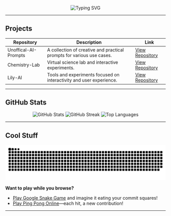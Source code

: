 <!-- Hassannewcode's GitHub Profile README -->

<p align="center">
  <img src="https://readme-typing-svg.demolab.com?font=Fira+Code&size=28&duration=3000&pause=1000&color=7A7AFA&center=true&vCenter=true&width=435&lines=Hi,+I'm+Hassannewcode;Developer,+Experimenter,+Maker;Explore+My+Projects+Below!" alt="Typing SVG" />
</p>

---

## Projects

| Repository               | Description                                            | Link                                           |
|--------------------------|--------------------------------------------------------|------------------------------------------------|
| Unoffical-AI-Prompts     | A collection of creative and practical prompts for various use cases. | [View Repository](https://github.com/Hassannewcode/Unoffical-AI-Prompts) |
| Chemistry-Lab            | Virtual science lab and interactive experiments.       | [View Repository](https://github.com/Hassannewcode/Chemistry-Lab)         |
| Lily-AI                  | Tools and experiments focused on interactivity and user experience. | [View Repository](https://github.com/Hassannewcode/Lily-AI)               |

---

## GitHub Stats

<p align="center">
  <img src="https://github-readme-stats.vercel.app/api?username=Hassannewcode&show_icons=true&theme=dracula" alt="GitHub Stats" />
  <img src="https://streak-stats.demolab.com?user=Hassannewcode&theme=dracula" alt="GitHub Streak" />
  <img src="https://github-readme-stats.vercel.app/api/top-langs/?username=Hassannewcode&layout=compact&theme=dracula" alt="Top Languages" />
</p>

---

## Cool Stuff

<p align="center">
  <img src="https://raw.githubusercontent.com/Platane/snk/output/github-contribution-grid-snake.svg" alt="Snake animation eating contributions" />
</p>

**Want to play while you browse?**
- [Play Google Snake Game](https://playsnake.org/) and imagine it eating your commit squares!
- [Play Ping Pong Online](https://www.pingpongonline.com/)—each hit, a new contribution!

---

<!-- End of README -->
